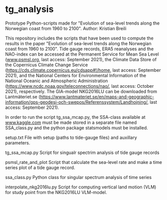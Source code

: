 # tg_analysis

Prototype Python-scripts made for "Evolution of sea-level trends along the Norwegian coast from 1960 to 2100".
Author: Kristian Breili

This repository includes the scripts that have been used to compute the results in the paper "Evolution of sea-level trends along the Norwegian coast from 1960 to 2100". Tide gauge records, ERA5 reanalyses and the NAO-index can be accessed at the Permanent Service for Mean Sea Level (www.psmsl.org, last access: September 2021), the Climate Data Store of the Copernicus Climate Change Service (https://cds.climate.copernicus.eu/cdsapp#!/home, last access: September 2021), and the National Centers for Environmental Information of the National Oceanic and Atmospheric Administration (https://www.ncdc.noaa.gov/teleconnections/nao/, last access: October 2021), respectively. The GIA-model NKG2016LU can be downloaded from Lantmäteriet.se (https://www.lantmateriet.se/en/maps-and-geographic-information/gps-geodesi-och-swepos/Referenssystem/Landhojning/, last access: September 2021).

In order to run the script tg_ssa_mcap.py, the SSA-class available at www.kaggle.com must be made stored in a separate file named SSA_class.py and the python package statsmodels must be installed. 

setup.txt
File with setup (paths to tide-gauge files) and auxillary parameters.

tg_ssa_mcap.py
Script for singualr spectrim analysis of tide gauge records

psmsl_rate_and_plot
Script that calculate the sea-level rate and make a time series plot of a tide gauge record. 

ssa_class.py
Python class for singular spectrum analysis of time series

interpolate_nkg2016lu.py
Script for computing vertical land motion (VLM) for study point from the NKG2016LU VLM-model.

